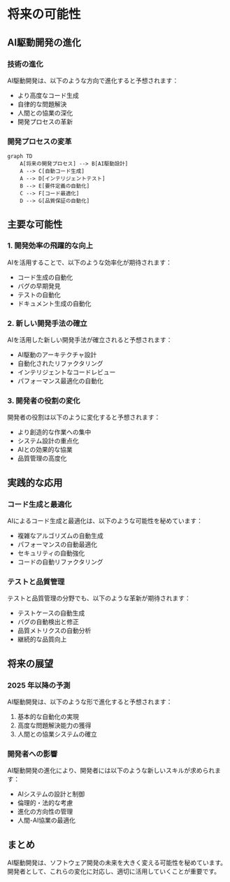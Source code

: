 # 将来の可能性

## AI駆動開発の進化

### 技術の進化

AI駆動開発は、以下のような方向で進化すると予想されます：

- より高度なコード生成
- 自律的な問題解決
- 人間との協業の深化
- 開発プロセスの革新

### 開発プロセスの変革

```mermaid
graph TD
    A[将来の開発プロセス] --> B[AI駆動設計]
    A --> C[自動コード生成]
    A --> D[インテリジェントテスト]
    B --> E[要件定義の自動化]
    C --> F[コード最適化]
    D --> G[品質保証の自動化]
```

## 主要な可能性

### 1. 開発効率の飛躍的な向上

AIを活用することで、以下のような効率化が期待されます：

- コード生成の自動化
- バグの早期発見
- テストの自動化
- ドキュメント生成の自動化

### 2. 新しい開発手法の確立

AIを活用した新しい開発手法が確立されると予想されます：

- AI駆動のアーキテクチャ設計
- 自動化されたリファクタリング
- インテリジェントなコードレビュー
- パフォーマンス最適化の自動化

### 3. 開発者の役割の変化

開発者の役割は以下のように変化すると予想されます：

- より創造的な作業への集中
- システム設計の重点化
- AIとの効果的な協業
- 品質管理の高度化

## 実践的な応用

### コード生成と最適化

AIによるコード生成と最適化は、以下のような可能性を秘めています：

- 複雑なアルゴリズムの自動生成
- パフォーマンスの自動最適化
- セキュリティの自動強化
- コードの自動リファクタリング

### テストと品質管理

テストと品質管理の分野でも、以下のような革新が期待されます：

- テストケースの自動生成
- バグの自動検出と修正
- 品質メトリクスの自動分析
- 継続的な品質向上

## 将来の展望

### 2025 年以降の予測

AI駆動開発は、以下のような形で進化すると予想されます：

1. 基本的な自動化の実現
2. 高度な問題解決能力の獲得
3. 人間との協業システムの確立

### 開発者への影響

AI駆動開発の進化により、開発者には以下のような新しいスキルが求められます：

- AIシステムの設計と制御
- 倫理的・法的な考慮
- 進化の方向性の管理
- 人間-AI協業の最適化

## まとめ

AI駆動開発は、ソフトウェア開発の未来を大きく変える可能性を秘めています。開発者として、これらの変化に対応し、適切に活用していくことが重要です。
